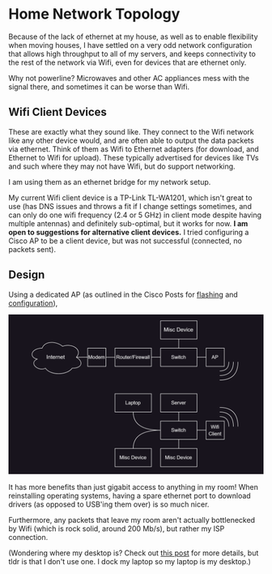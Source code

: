 # Home Network Topology

Because of the lack of ethernet at my house, as well as to enable flexibility when moving houses, I have settled on a very odd network configuration that allows high throughput to all of my servers, and keeps connectivity to the rest of the network via Wifi, even for devices that are ethernet only.

Why not powerline? Microwaves and other AC appliances mess with the signal there, and sometimes it can be worse than Wifi.

## Wifi Client Devices

These are exactly what they sound like. They connect to the Wifi network like any other device would, and are often able to output the data packets via ethernet. Think of them as Wifi to Ethernet adapters (for download, and Ethernet to Wifi for upload). These typically advertised for devices like TVs and such where they may not have Wifi, but do support networking.

I am using them as an ethernet bridge for my network setup.

My current Wifi client device is a TP-Link TL-WA1201, which isn't great to use (has DNS issues and throws a fit if I change settings sometimes, and can only do one wifi frequency (2.4 or 5 GHz) in client mode despite having multiple antennas) and definitely sub-optimal, but it works for now. **I am open to suggestions for alternative client devices.** I tried configuring a Cisco AP to be a client device, but was not successful (connected, no packets sent).

## Design

Using a dedicated AP (as outlined in the Cisco Posts for [flashing](../2022-ciscoWAP/ciscoFlash.md) and [configuration](../2022-ciscoWAP/ciscoConfig.md)), 


![network image here](network.png)

It has more benefits than just gigabit access to anything in my room! When reinstalling operating systems, having a spare ethernet port to download drivers (as opposed to USB'ing them over) is so much nicer.

Furthermore, any packets that leave my room aren't actually bottlenecked by Wifi (which is rock solid, around 200 Mb/s), but rather my ISP connection.

(Wondering where my desktop is? Check out [this post](../frameworkLaptop/frameworkLaptop.md) for more details, but tldr is that I don't use one. I dock my laptop so my laptop is my desktop.)